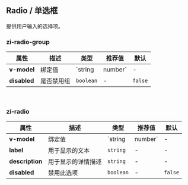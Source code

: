 ## Radio / 单选框

提供用户输入的选择项。

<ex-code name="ex-radio-basic"></ex-code>

<ex-code name="ex-radio-disabled"></ex-code>

<ex-code name="ex-radio-group"></ex-code>

<ex-footer edit-link="https://github.com/zeit-ui/vue/edit/master/docs/en-us/components/avatar.md">
<h3>zi-radio-group</h3>

| 属性         | 描述       | 类型              | 推荐值 | 默认    |
| ------------ | ---------- | ----------------- | ------ | ------- |
| **v-model**  | 绑定值     | `string | number` | -      | -       |
| **disabled** | 是否禁用组 | `boolean`         | -      | `false` |

<br/>
<h3>zi-radio</h3>

| 属性            | 描述               | 类型              | 推荐值 | 默认    |
| --------------- | ------------------ | ----------------- | ------ | ------- |
| **v-model**     | 绑定值             | `string | number` | -      | -       |
| **label**       | 用于显示的文本     | `string`          | -      | -       |
| **description** | 用于显示的详情描述 | `string`          | -      | -       |
| **disabled**    | 禁用此选项         | `boolean`         | -      | `false` |

</ex-footer>
